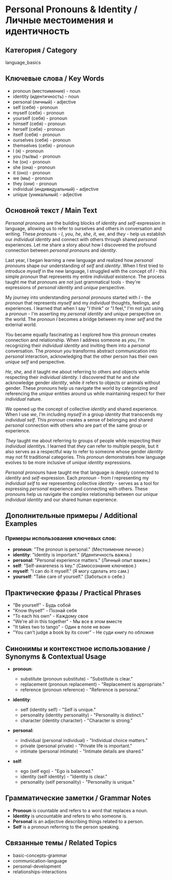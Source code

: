 # Personal Pronouns & Identity / Личные местоимения и идентичность

## Категория / Category
language_basics

## Ключевые слова / Key Words
- pronoun (местоимение) - noun
- identity (идентичность) - noun
- personal (личный) - adjective
- self (себя) - pronoun
- myself (себя) - pronoun
- yourself (себя) - pronoun
- himself (себя) - pronoun
- herself (себя) - pronoun
- itself (себя) - pronoun
- ourselves (себя) - pronoun
- themselves (себя) - pronoun
- I (я) - pronoun
- you (ты/вы) - pronoun
- he (он) - pronoun
- she (она) - pronoun
- it (оно) - pronoun
- we (мы) - pronoun
- they (они) - pronoun
- individual (индивидуальный) - adjective
- unique (уникальный) - adjective

## Основной текст / Main Text

*Personal* *pronoun*s are the building blocks of *identity* and *self*-expression in language, allowing us to refer to ourselves and others in conversation and writing. These *pronoun*s - *I*, *you*, *he*, *she*, *it*, *we*, and *they* - help us establish our *individual* *identity* and connect with others through shared *personal* experiences. Let me share a story about how I discovered the profound connection between *personal* *pronoun*s and *identity*.

Last year, I began learning a new language and realized how *personal* *pronoun*s shape our understanding of *self* and *identity*. When I first tried to introduce *myself* in the new language, I struggled with the concept of *I* - this simple *pronoun* that represents my entire *individual* existence. The process taught me that *pronoun*s are not just grammatical tools - they're expressions of *personal* *identity* and *unique* perspective.

My journey into understanding *personal* *pronoun*s started with *I* - the *pronoun* that represents *myself* and my *individual* thoughts, feelings, and experiences. I learned that when I say "*I* think" or "*I* feel," I'm not just using a *pronoun* - I'm asserting my *personal* *identity* and *unique* perspective on the world. The *pronoun* *I* becomes a bridge between my inner *self* and the external world.

*You* became equally fascinating as I explored how this *pronoun* creates connection and relationship. When I address someone as *you*, I'm recognizing their *individual* *identity* and inviting them into a *personal* conversation. The *pronoun* *you* transforms abstract communication into *personal* interaction, acknowledging that the other person has their own *unique* *self* and perspective.

*He*, *she*, and *it* taught me about referring to others and objects while respecting their *individual* *identity*. I discovered that *he* and *she* acknowledge gender *identity*, while *it* refers to objects or animals without gender. These *pronoun*s help us navigate the world by categorizing and referencing the *unique* entities around us while maintaining respect for their *individual* nature.

*We* opened up the concept of collective *identity* and shared experience. When I use *we*, I'm including *myself* in a group *identity* that transcends my *individual* *self*. This *pronoun* creates a sense of belonging and shared *personal* connection with others who are part of the same group or experience.

*They* taught me about referring to groups of people while respecting their *individual* *identity*s. I learned that *they* can refer to multiple people, but it also serves as a respectful way to refer to someone whose gender *identity* may not fit traditional categories. This *pronoun* demonstrates how language evolves to be more inclusive of *unique* *identity* expressions.

*Personal* *pronoun*s have taught me that language is deeply connected to *identity* and *self*-expression. Each *pronoun* - from *I* representing my *individual* *self* to *we* representing collective *identity* - serves as a tool for expressing *personal* experience and connecting with others. These *pronoun*s help us navigate the complex relationship between our *unique* *individual* *identity* and our shared human experience.

## Дополнительные примеры / Additional Examples

### Примеры использования ключевых слов:
- **pronoun**: "The pronoun is personal." (Местоимение личное.)
- **identity**: "Identity is important." (Идентичность важна.)
- **personal**: "Personal experience matters." (Личный опыт важен.)
- **self**: "Self-awareness is key." (Самосознание ключевое.)
- **myself**: "I can do it myself." (Я могу сделать это сам.)
- **yourself**: "Take care of yourself." (Заботься о себе.)

## Практические фразы / Practical Phrases

- "Be yourself" - Будь собой
- "Know thyself" - Познай себя
- "To each his own" - Каждому свое
- "We're all in this together" - Мы все в этом вместе
- "It takes two to tango" - Один в поле не воин
- "You can't judge a book by its cover" - Не суди книгу по обложке

## Синонимы и контекстное использование / Synonyms & Contextual Usage

- **pronoun**: 
  - substitute (pronoun substitute) - "Substitute is clear."
  - replacement (pronoun replacement) - "Replacement is appropriate."
  - reference (pronoun reference) - "Reference is personal."

- **identity**: 
  - self (identity self) - "Self is unique."
  - personality (identity personality) - "Personality is distinct."
  - character (identity character) - "Character is strong."

- **personal**: 
  - individual (personal individual) - "Individual choice matters."
  - private (personal private) - "Private life is important."
  - intimate (personal intimate) - "Intimate details are shared."

- **self**: 
  - ego (self ego) - "Ego is balanced."
  - identity (self identity) - "Identity is clear."
  - personality (self personality) - "Personality is unique."

## Грамматические заметки / Grammar Notes

- **Pronoun** is countable and refers to a word that replaces a noun.
- **Identity** is uncountable and refers to who someone is.
- **Personal** is an adjective describing things related to a person.
- **Self** is a pronoun referring to the person speaking.

## Связанные темы / Related Topics

- basic-concepts-grammar
- communication-language
- personal-development
- relationships-interactions